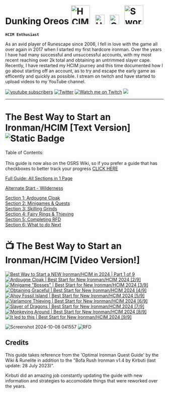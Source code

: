# Dunking Oreos <img alt="HCIM" width="60px" style="padding-right:10px;" src="https://github.com/user-attachments/assets/732018fe-f2db-4f6f-aadc-6a0d84991717"/> <img alt="Untrimmed Slayer" width="30px" style="padding-right:10px;" src="https://github.com/user-attachments/assets/c28c6aed-d24b-4c42-84f9-14f0e0a137b9" /> <img alt="QPC" width="30px" style="padding-right:10px;" src="https://github.com/user-attachments/assets/7c476847-39a0-49a0-855c-7dd673f560b2" /> <img alt="Sword" width="60px" style="padding-right:10px;" src="https://github.com/user-attachments/assets/2c8a119f-45a4-49e0-80db-05f15860e4cd" />

**`HCIM Enthusiast`** 

As an avid player of Runescape since 2006, I fell in love with the game all over again in 2017 when I started my first hardcore ironman. Over the years I have had many successful and unsuccessful accounts, with my most recent reaching over 2k total and obtaining an untrimmed slayer cape. Recently, I have restarted my HCIM journey and this time documented how I go about starting off an account, as to try and escape the early game as efficently and quickly as possible. I stream on twitch and have started to upload videos to my YouTube channel.

<!-- Social icons section -->
<p align="left">
      <a href="https://www.youtube.com/@Dunking_Oreos?sub_confirmation=1">
             <img alt="youtube subscribers" title="Subscribe to my YouTube channel" src="https://custom-icon-badges.demolab.com/youtube/channel/subscribers/UCVDAJ5ThtDf4CjkL72G56TQ?color=FF0010&label=SUBSCRIBE&logo=video&logoColor=white&style=for-the-badge&labelColor=CE4630"/></a>  
       <a href="https://twitter.com/Dunking_Oreos?follow_confirmation=1">
             <img alt="Twitter" title="Follow me on Twitter" src="https://custom-icon-badges.demolab.com/twitter/follow/dunking_oreos?color=236ad3&labelColor=1155ba&style=for-the-badge&logo=x&label=Follow&logoColor=white"/></a>
      <a href="https://www.twitch.tv/Dunking_Oreos">
            <img alt="Watch me on Twitch" title="Watch me Stream on Twitch" src="https://custom-icon-badges.demolab.com/twitch/status/Dunking_Oreos?color=8d5cea&labelColor=6441a6&style=for-the-badge&logo=twitch&label=Check out my Stream&logoColor=white"/></a>
      <a href="https://discord.gg/K4xZku3sGv" alt="DunkingOreos Discord Server">
    <img src="https://img.shields.io/discord/1296033821149495339?color=7289DA&labelColor=4a64bd&logo=discord&logoColor=white&style=for-the-badge"/></a>
      </p>

---

# The Best Way to Start an Ironman/HCIM [Text Version] ![Static Badge](https://img.shields.io/badge/Last_Updated-October_2024-blue) 


Table of Contents: <br /> <br />
This guide is now also on the OSRS Wiki, so if you prefer a guide that has checkboxes to better track your progress [CLICK HERE](https://oldschool.runescape.wiki/w/Guide:DunkingOreos_Early_Ironman/HCIM_Starter_Guide)<br />

[Full Guide: All Sections in 1 Page](https://github.com/DunkingOreos/OSRS/blob/main/Full%20Guide)<br />

[Alternate Start - Wilderness](https://github.com/DunkingOreos/OSRS/blob/main/Wilderness%20Start)<br /> 

[Section 1: Ardougne Cloak](https://github.com/DunkingOreos/OSRS/blob/main/Section%201%3A%20Ardougne%20Cloak)<br />
[Section 2: Minigames & Quests](https://github.com/DunkingOreos/OSRS/blob/main/Section%202%3A%20Minigames%20%26%20Quests)<br />
[Section 3: Skilling Grinds](https://github.com/DunkingOreos/OSRS/blob/main/Section%203%3A%20Skilling%20Grinds)<br />
[Section 4: Fairy Rings & Thieving](https://github.com/DunkingOreos/OSRS/blob/main/Section%204%3A%20Fairy%20Rings%20%26%20Thieving)<br />
[Section 5: Completing RFD](https://github.com/DunkingOreos/OSRS/blob/main/Section%205%3A%20Completing%20RFD)<br />
[Section 6: What to do Next](https://github.com/DunkingOreos/OSRS/blob/main/Section%206:%20What%20to%20do%20Next)<br />

# 📺 The Best Way to Start an Ironman/HCIM [Video Version!]

<!-- BEGIN YOUTUBE-CARDS -->
[![Best Way to Start a NEW Ironman/HCIM in 2024 | Part 1 of 9](https://ytcards.demolab.com/?id=Klszpat2iro&title=Best+Way+to+Start+a+NEW+Ironman%2FHCIM+in+2024+%7C+Part+1+of+9&lang=en&timestamp=1722616206&background_color=%230d1117&title_color=%23ffffff&stats_color=%23dedede&max_title_lines=3&width=300&border_radius=5 "Best Way to Start a NEW Ironman/HCIM in 2024 | Part 1 of 9")](https://www.youtube.com/watch?v=Klszpat2iro)
[![Ardougne Cloak | Best Start for New Ironman/HCIM 2024 [2/9]](https://ytcards.demolab.com/?id=__V0XqQpiRs&title=Ardougne+Cloak+%7C+Best+Start+for+New+Ironman%2FHCIM+2024+%5B2%2F9%5D&lang=en&timestamp=1723393807&background_color=%230d1117&title_color=%23ffffff&stats_color=%23dedede&max_title_lines=3&width=300&border_radius=5 "Ardougne Cloak | Best Start for New Ironman/HCIM 2024 [2/9]")](https://www.youtube.com/watch?v=__V0XqQpiRs)
[![Minigame "Bosses" | Best Start for New Ironman/HCIM 2024 [3/9]](https://ytcards.demolab.com/?id=B3xNpcSldXE&title=Minigame+%22Bosses%22+%7C+Best+Start+for+New+Ironman%2FHCIM+2024+%5B3%2F9%5D&lang=en&timestamp=1724169618&background_color=%230d1117&title_color=%23ffffff&stats_color=%23dedede&max_title_lines=3&width=300&border_radius=5 "Minigame \"Bosses\" | Best Start for New Ironman/HCIM 2024 [3/9]")](https://www.youtube.com/watch?v=B3xNpcSldXE)
[![Obtaining Graceful | Best Start for New Ironman/HCIM 2024 [4/9]](https://ytcards.demolab.com/?id=LhJnDI0pTFI&title=Obtaining+Graceful+%7C+Best+Start+for+New+Ironman%2FHCIM+2024+%5B4%2F9%5D&lang=en&timestamp=1725033631&background_color=%230d1117&title_color=%23ffffff&stats_color=%23dedede&max_title_lines=3&width=300&border_radius=5 "Obtaining Graceful | Best Start for New Ironman/HCIM 2024 [4/9]")](https://www.youtube.com/watch?v=LhJnDI0pTFI)
[![Ahoy Fossil Island | Best Start for New Ironman/HCIM 2024 [5/9]](https://ytcards.demolab.com/?id=q56UJ1-U84I&title=Ahoy+Fossil+Island+%7C+Best+Start+for+New+Ironman%2FHCIM+2024+%5B5%2F9%5D&lang=en&timestamp=1725984058&background_color=%230d1117&title_color=%23ffffff&stats_color=%23dedede&max_title_lines=3&width=300&border_radius=5 "Ahoy Fossil Island | Best Start for New Ironman/HCIM 2024 [5/9]")](https://www.youtube.com/watch?v=q56UJ1-U84I)
[![Varlamore Thieving | Best Start for New Ironman/HCIM 2024 [6/9]](https://ytcards.demolab.com/?id=GB9KiZGQ6-8&title=Varlamore+Thieving+%7C+Best+Start+for+New+Ironman%2FHCIM+2024+%5B6%2F9%5D&lang=en&timestamp=1727107213&background_color=%230d1117&title_color=%23ffffff&stats_color=%23dedede&max_title_lines=3&width=300&border_radius=5 "Varlamore Thieving | Best Start for New Ironman/HCIM 2024 [6/9]")](https://www.youtube.com/watch?v=GB9KiZGQ6-8)
[![Slayer of Dragons | Best Start for New Ironman/HCIM 2024 [7/9]](https://ytcards.demolab.com/?id=66mLSSpXqcg&title=Slayer+of+Dragons+%7C+Best+Start+for+New+Ironman%2FHCIM+2024+%5B7%2F9%5D&lang=en&timestamp=1729033204&background_color=%230d1117&title_color=%23ffffff&stats_color=%23dedede&max_title_lines=3&width=300&border_radius=5 "Slayer of Dragons | Best Start for New Ironman/HCIM 2024 [7/9]")](https://www.youtube.com/watch?v=66mLSSpXqcg)
[![Monkeying Around | Best Start for New Ironman/HCIM 2024 [8/9]](https://ytcards.demolab.com/?id=q9ijNjKVe8o&title=Monkeying+Around+%7C+Best+Start+for+New+Ironman%2FHCIM+2024+%5B8%2F9%5D&lang=en&timestamp=1729699250&background_color=%230d1117&title_color=%23ffffff&stats_color=%23dedede&max_title_lines=3&width=300&border_radius=5 "Monkeying Around | Best Start for New Ironman/HCIM 2024 [8/9]")](https://www.youtube.com/watch?v=q9ijNjKVe8o)
[![It led to this | Best Start for New Ironman/HCIM 2024 [9/9]](https://ytcards.demolab.com/?id=SHFQZuKrScE&title=It+led+to+this+%7C+Best+Start+for+New+Ironman%2FHCIM+2024+%5B9%2F9%5D&lang=en&timestamp=1730385010&background_color=%230d1117&title_color=%23ffffff&stats_color=%23dedede&max_title_lines=3&width=300&border_radius=5 "It led to this | Best Start for New Ironman/HCIM 2024 [9/9]")](https://www.youtube.com/watch?v=SHFQZuKrScE)
<!-- END YOUTUBE-CARDS -->

![Screenshot 2024-10-08 041557](https://github.com/user-attachments/assets/85a6c593-a571-4f80-a8b8-485c6bf442af)
![RFD](https://github.com/user-attachments/assets/a15284be-3e2b-4eea-a1db-f77077e504f5)

## Credits
This guide takes reference from the 'Optimal Ironman Quest Guide' by the Wiki & Runelite in addition to the "Bofa Rush Ironman v1.4 by Kirbuti (last update: 28 July 2023)". 

Kirbuti did an amazing job constantly updating the guide with new information and strategies to accomodate things that were reworked over the years.	


